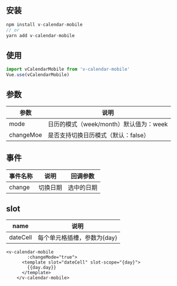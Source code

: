 ## 安装
```javascript
npm install v-calendar-mobile
// or
yarn add v-calendar-mobile
```

## 使用
````javascript
import vCalendarMobile from 'v-calendar-mobile'
Vue.use(vCalendarMobile)
````

## 参数
参数 | 说明
--------- | ------------- 
mode | 日历的模式（week/month）默认值为：week
changeMoe | 是否支持切换日历模式（默认：false）

## 事件
事件名称| 说明  | 回调参数
--------- | -------------  | ----
change | 切换日期 | 选中的日期

## slot
name | 说明
--------- | -------------  
dateCell| 每个单元格插槽，参数为{day}

```
<v-calendar-mobile
        :changeMode="true">
      <template slot="dateCell" slot-scope="{day}">
        {{day.day}}
      </template>
    </v-calendar-mobile>
```
